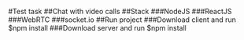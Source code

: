#Test task
##Chat with video calls
##Stack
###NodeJS
###ReactJS
###WebRTC
###socket.io
##Run project
###Download client and run $npm install
###Download server and run $npm install
